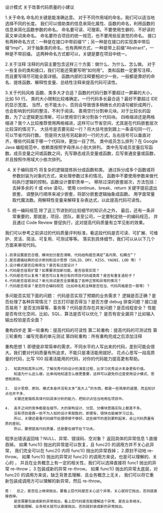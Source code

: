 
设计模式
关于改善代码质量的小建议

1.关于命名
	命名的关键是能准确达意。
	对于不同作用域的命名，我们可以适当地选择不同的长度。
	我们可以借助类的信息来简化属性、函数的命名，利用函数的信息来简化函数参数的命名。
	命名要可读、可搜索。不要使用生僻的、不好读的英文单词来命名。
	命名要符合项目的统一规范，也不要用些反直觉的命名。
	接口有两种命名方式：一种是在接口中带前缀“I”；另一种是在接口的实现类中带后缀“Impl”。
	对于抽象类的命名，也有两种方式，一种是带上前缀“Abstract”，一种是不带前缀。
	这两种命名方式都可以，关键是要在项目中统一。
	
2.关于注释
	注释的内容主要包含这样三个方面：做什么、为什么、怎么做。
	对于一些复杂的类和接口，我们可能还需要写明“如何用”。
	类和函数一定要写注释，而且要写得尽可能全面详细。
	函数内部的注释要相对少一些，一般都是靠好的命名、提炼函数、解释性变量、总结性注释来提高代码可读性。

3.关于代码风格
	函数、类多大才合适？函数的代码行数不要超过一屏幕的大小，比如 50 行。
	类的大小限制比较难确定。一行代码多长最合适？最好不要超过 IDE 的显示宽度。
	当然，也不能太小，否则会导致很多稍微长点的语句被折成两行，也会影响到代码的整洁，不利于阅读。
	善用空行分割单元块。对于比较长的函数，为了让逻辑更加清晰，可以使用空行来分割各个代码块。
	四格缩进还是两格缩进？我个人比较推荐使用两格缩进，这样可以节省空间，尤其是在代码嵌套层次比较深的情况下。 
	大括号是否要另起一行？将大括号放到跟上一条语句同一行，可以节省代码行数。
	但是将大括号另起新的一行的方式，左右括号可以垂直对齐，哪些代码属于哪一个代码块，更加一目了然。
	类中成员怎么排列？在 Google Java 编程规范中，依赖类按照字母序从小到大排列。
	类中先写成员变量后写函数。成员变量之间或函数之间，先写静态成员变量或函数，后写普通变量或函数，并且按照作用域大小依次排列。
	
4. 关于编码技巧
	将复杂的逻辑提炼拆分成函数和类。
	通过拆分成多个函数或将参数封装为对象的方式，来处理参数过多的情况。
	函数中不要使用参数来做代码执行逻辑的控制。函数设计要职责单一。
	移除过深的嵌套层次，方法包括：去掉多余的 if 或 else 语句，
	使用 continue、break、return 关键字提前退出嵌套，
	调整执行顺序来减少嵌套，将部分嵌套逻辑抽象成函数。
	用字面常量取代魔法数。用解释性变量来解释复杂表达式，以此提高代码可读性。
	
5. 统一编码规范
	除了这三节讲到的比较细节的知识点之外，
	最后，还有一条非常重要的，那就是，项目、团队，甚至公司，一定要制定统一的编码规范，
	并且通过 Code Review 督促执行，这对提高代码质量有立竿见影的效果。	
	
 我们可以参考之前讲过的代码质量评判标准，看这段代码是否可读、可扩展、可维护、灵活、简洁、可复用、可测试等等。
	落实到具体细节，我们可以从以下几个方面来审视代码。
	
	1.目录设置是否合理、模块划分是否清晰、代码结构是否满足“高内聚、松耦合”？
	2.是否遵循经典的设计原则和设计思想（SOLID、DRY、KISS、YAGNI、LOD 等）？
	3.设计模式是否应用得当？是否有过度设计？
	4.代码是否容易扩展？如果要添加新功能，是否容易实现？
	5.代码是否可以复用？是否可以复用已有的项目代码或类库？是否有重复造轮子？
	6.代码是否容易测试？单元测试是否全面覆盖了各种正常和异常的情况？
	7.代码是否易读？是否符合编码规范（比如命名和注释是否恰当、代码风格是否一致等）？
	
多问能否实现下面的问题：
	代码是否实现了预期的业务需求？
	逻辑是否正确？是否处理了各种异常情况？
	日志打印是否得当？是否方便 debug 排查问题？接口是否易用？
	是否支持幂等、事务等？代码是否存在并发问题？是否线程安全？
	性能是否有优化空间，比如，SQL、算法是否可以优化？
	是否有安全漏洞？比如输入输出校验是否全面？
	
	
重构四步走
	第一轮重构：提高代码的可读性
	第二轮重构：提高代码的可测试性
	第三轮重构：编写完善的单元测试
	第四轮重构：所有重构完成之后添加注释
	
重构思想
	1.	即便是非常简单的需求，不同水平的人写出来的代码，差别可能会很大。我们要对代码质量有所追求，不能只是凑活能用就好。
		花点心思写一段高质量的代码，比写 100 段凑活能用的代码，对你的代码能力提高更有帮助。
		
	2.	知其然知其所以然，了解优秀代码设计的演变过程，比学习优秀设计本身更有价值。
		知道为什么这么做，比单纯地知道怎么做更重要，这样可以避免你过度使用设计模式、思想和原则。
		
	3.	设计思想、原则、模式本身并没有太多“高大上”的东西，都是一些简单的道理，而且知识点也并不多，
		关键还是锻炼具体代码具体分析的能力，把知识点恰当地用在项目中。
		
	4.	高手之间的竞争都是在细节。大的架构设计、分层、分模块思路实际上都差不多。
		没有项目是靠一些不为人知的设计来取胜的，即便有，很快也能被学习过去。
		所以，关键还是看代码细节处理得够不够好。这些细节的差别累积起来，会让代码质量有质的差别。
		所以，要想提高代码质量，还是要在细节处下功夫。
	
	
程序出错该返回啥？NULL、异常、错误码、空对象？
	返回具体的异常信息
	1.直接吞掉。
		如果 func1() 抛出的异常是可以恢复，且 func2() 的调用方并不关心此异常，
		我们完全可以在 func2() 内将 func1() 抛出的异常吞掉；
	2.原封不动地 re-throw。
		如果 func1() 抛出的异常对 func2() 的调用方来说，也是可以理解的、关心的 ，
		并且在业务概念上有一定的相关性，我们可以选择直接将 func1 抛出的异常 re-throw；
	3.包装成新的异常 re-throw。
		如果 func1() 抛出的异常太底层，对 func2() 的调用方来说，缺乏背景去理解、且业务概念上无关，
		我们可以将它重新包装成调用方可以理解的新异常，然后 re-throw。
		
	答：	总之，是否往上继续抛出，要看上层代码是否关心这个异常。关心就将它抛出，否则就直接吞掉。
		是否需要包装成新的异常抛出，看上层代码是否能理解这个异常、是否业务相关。
		如果能理解、业务相关就可以直接抛出，否则就封装成新的异常抛出。
